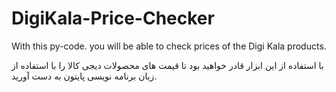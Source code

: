 # DigiKala-Price-Checker
With this py-code. you will be able to check prices of the Digi Kala products.

با استفاده از این ابزار قادر خواهید بود تا قیمت های محصولات دیجی کالا را با استفاده از زبان برنامه نویسی پایتون به دست آورید.
